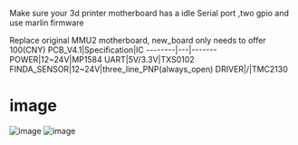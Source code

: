 
Make sure your 3d printer motherboard has a idle Serial port ,two gpio and use marlin firmware

Replace original MMU2 motherboard, new_board only needs to offer 100(CNY)
  PCB_V4.1|Specification|IC
  --------|---|-------
  POWER|12~24V|MP1584
  UART|5V/3.3V|TXS0102
  FINDA_SENSOR|12~24V|three_line_PNP(always_open)
  DRIVER|/|TMC2130
# image
![image](https://github.com/fBn0523/new_prusa_mmu_hardware/blob/main/images/board3.JPG)
![image](https://github.com/fBn0523/new_prusa_mmu_hardware/blob/main/images/img4.jpg)
